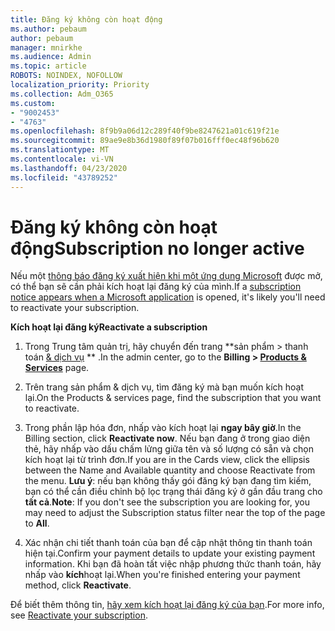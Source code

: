 ```yaml
---
title: Đăng ký không còn hoạt động
ms.author: pebaum
author: pebaum
manager: mnirkhe
ms.audience: Admin
ms.topic: article
ROBOTS: NOINDEX, NOFOLLOW
localization_priority: Priority
ms.collection: Adm_O365
ms.custom:
- "9002453"
- "4763"
ms.openlocfilehash: 8f9b9a06d12c289f40f9be8247621a01c619f21e
ms.sourcegitcommit: 89ae9e8b36d1980f89f07b016fff0ec48f96b620
ms.translationtype: MT
ms.contentlocale: vi-VN
ms.lasthandoff: 04/23/2020
ms.locfileid: "43789252"
---
```

# <a name="subscription-no-longer-active"></a><span data-ttu-id="153d4-102">Đăng ký không còn hoạt động</span><span class="sxs-lookup"><span data-stu-id="153d4-102">Subscription no longer active</span></span>

<span data-ttu-id="153d4-103">Nếu một [thông báo đăng ký xuất hiện khi một ứng dụng Microsoft](https://support.office.com/article/A-subscription-notice-appears-when-I-open-an-Office-365-application-4CABE32C-F594-4C0E-9191-3D3ADE10CCEB) được mở, có thể bạn sẽ cần phải kích hoạt lại đăng ký của mình.</span><span class="sxs-lookup"><span data-stu-id="153d4-103">If a [subscription notice appears when a Microsoft application](https://support.office.com/article/A-subscription-notice-appears-when-I-open-an-Office-365-application-4CABE32C-F594-4C0E-9191-3D3ADE10CCEB) is opened, it's likely you'll need to reactivate your subscription.</span></span>

<span data-ttu-id="153d4-104">**Kích hoạt lại đăng ký**</span><span class="sxs-lookup"><span data-stu-id="153d4-104">**Reactivate a subscription**</span></span>

1. <span data-ttu-id="153d4-105">Trong Trung tâm quản trị, hãy chuyển đến trang \*\*sản phẩm > thanh toán [& dịch vụ](https://go.microsoft.com/fwlink/p/?linkid=842054) \*\* .</span><span class="sxs-lookup"><span data-stu-id="153d4-105">In the admin center, go to the **Billing > [Products & Services](https://go.microsoft.com/fwlink/p/?linkid=842054)** page.</span></span>

2. <span data-ttu-id="153d4-106">Trên trang sản phẩm & dịch vụ, tìm đăng ký mà bạn muốn kích hoạt lại.</span><span class="sxs-lookup"><span data-stu-id="153d4-106">On the Products & services page, find the subscription that you want to reactivate.</span></span>

3. <span data-ttu-id="153d4-107">Trong phần lập hóa đơn, nhấp vào kích hoạt lại **ngay bây giờ**.</span><span class="sxs-lookup"><span data-stu-id="153d4-107">In the Billing section, click **Reactivate now**.</span></span>  <span data-ttu-id="153d4-108">Nếu bạn đang ở trong giao diện thẻ, hãy nhấp vào dấu chấm lửng giữa tên và số lượng có sẵn và chọn kích hoạt lại từ trình đơn.</span><span class="sxs-lookup"><span data-stu-id="153d4-108">If you are in the Cards view, click the ellipsis between the Name and Available quantity and choose Reactivate from the menu.</span></span> <span data-ttu-id="153d4-109">**Lưu ý**: nếu bạn không thấy gói đăng ký bạn đang tìm kiếm, bạn có thể cần điều chỉnh bộ lọc trạng thái đăng ký ở gần đầu trang cho **tất cả**.</span><span class="sxs-lookup"><span data-stu-id="153d4-109">**Note**: If you don't see the subscription you are looking for, you may need to adjust the Subscription status filter near the top of the page to **All**.</span></span>

4. <span data-ttu-id="153d4-110">Xác nhận chi tiết thanh toán của bạn để cập nhật thông tin thanh toán hiện tại.</span><span class="sxs-lookup"><span data-stu-id="153d4-110">Confirm your payment details to update your existing payment information.</span></span> <span data-ttu-id="153d4-111">Khi bạn đã hoàn tất việc nhập phương thức thanh toán, hãy nhấp vào **kích**hoạt lại.</span><span class="sxs-lookup"><span data-stu-id="153d4-111">When you're finished entering your payment method, click **Reactivate**.</span></span>

<span data-ttu-id="153d4-112">Để biết thêm thông tin, [hãy xem kích hoạt lại đăng ký của bạn](https://docs.microsoft.com/office365/admin/subscriptions-and-billing/reactivate-your-subscription).</span><span class="sxs-lookup"><span data-stu-id="153d4-112">For more info, see [Reactivate your subscription](https://docs.microsoft.com/office365/admin/subscriptions-and-billing/reactivate-your-subscription).</span></span> 
